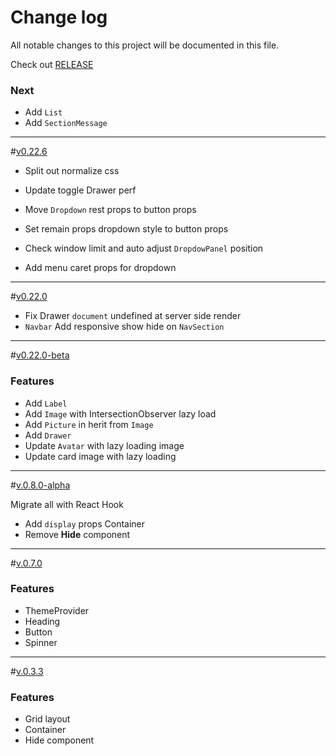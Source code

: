 # Change log

All notable changes to this project will be documented in this file.

Check out [RELEASE](https://github.com/we-mak/w-design/releases)

### Next

- Add `List`
- Add `SectionMessage`

---

<a name="0.22.6"></a>#[v0.22.6]()

- Split out normalize css
- Update toggle Drawer perf
- Move `Dropdown` rest props to button props
- Set remain props dropdown style to button props

- Check window limit and auto adjust `DropdowPanel` position
- Add menu caret props for dropdown

---

<a name="0.22.0"></a>#[v0.22.0]()

- Fix Drawer `document` undefined at server side render
- `Navbar` Add responsive show hide on `NavSection`

---

<a name="0.22.0-beta"></a>#[v0.22.0-beta]()

### Features

- Add `Label`
- Add `Image` with IntersectionObserver lazy load
- Add `Picture` in herit from `Image`
- Add `Drawer`
- Update `Avatar` with lazy loading image
- Update card image with lazy loading

---

<a name="0.8.0-alpha"></a>#[v.0.8.0-alpha]()

Migrate all with React Hook

- Add `display` props Container
- Remove **Hide** component

---

<a name="0.7.0"></a>#[v.0.7.0]()

### Features

- ThemeProvider
- Heading
- Button
- Spinner

---

<a name="0.3.3"></a> #[v.0.3.3](https://github.com/we-mak/w-design/compare/hotfix/0.3.2...master)

### Features

- Grid layout
- Container
- Hide component
